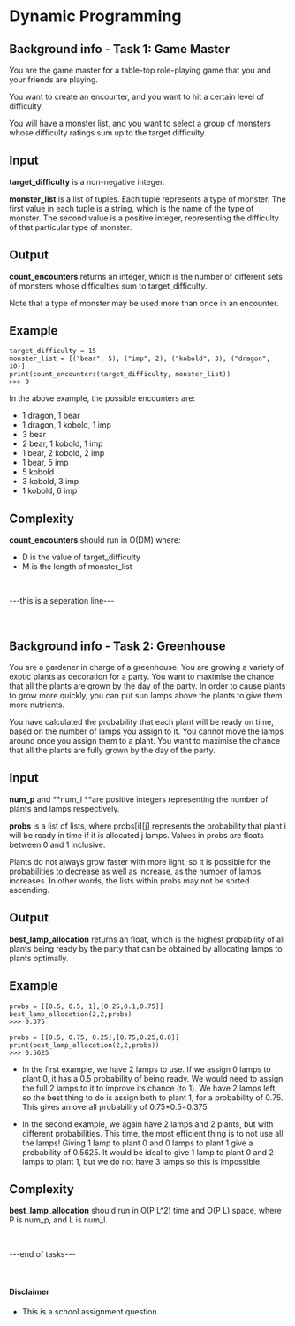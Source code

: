 # Dynamic Programming 

## Background info - Task 1: Game Master

You are the game master for a table-top role-playing game that you and your friends are playing.

You want to create an encounter, and you want to hit a certain level of difficulty.

You will have a monster list, and you want to select a group of monsters whose difficulty ratings sum up to the target difficulty.

## Input
**target_difficulty** is a non-negative integer.

**monster_list** is a list of tuples. Each tuple represents a type of monster. 
The first value in each tuple is a string, which is the name of the type of monster. 
The second value is a positive integer, representing the difficulty of that particular type of monster.

## Output
**count_encounters** returns an integer, which is the number of different sets of monsters whose difficulties sum to target_difficulty. 

Note that a type of monster may be used more than once in an encounter.

## Example
```
target_difficulty = 15
monster_list = [("bear", 5), ("imp", 2), ("kobold", 3), ("dragon", 10)]
print(count_encounters(target_difficulty, monster_list))
>>> 9

```
In the above example, the possible encounters are:
- 1 dragon, 1 bear
- 1 dragon, 1 kobold, 1 imp
- 3 bear
- 2 bear, 1 kobold, 1 imp
- 1 bear, 2 kobold, 2 imp
- 1 bear, 5 imp
- 5 kobold
- 3 kobold, 3 imp
- 1 kobold, 6 imp

## Complexity 
**count_encounters** should run in O(DM) where:

- D is the value of target_difficulty
- M is the length of monster_list

 <br />
 
---this is a seperation line---

 <br />


## Background info - Task 2: Greenhouse

You are a gardener in charge of a greenhouse. You are growing a variety of exotic plants as
decoration for a party. You want to maximise the chance that all the plants are grown by the
day of the party. In order to cause plants to grow more quickly, you can put sun lamps above
the plants to give them more nutrients.

You have calculated the probability that each plant will be ready on time, based on the number
of lamps you assign to it. You cannot move the lamps around once you assign them to a plant.
You want to maximise the chance that all the plants are fully grown by the day of the party.

## Input
**num_p** and **num_l **are positive integers representing the number of plants and lamps respectively.

**probs** is a list of lists, where probs[i][j] represents the probability that plant i will be ready in time if it is allocated j lamps. Values in probs are floats between 0 and 1 inclusive.

Plants do not always grow faster with more light, so it is possible for the probabilities to decrease as well as increase, as the number of lamps increases. In other words, the lists within probs may not be sorted ascending.

## Output
**best_lamp_allocation** returns an float, which is the highest probability of all plants being ready by the party that can be obtained by allocating lamps to plants optimally.

## Example
```
probs = [[0.5, 0.5, 1],[0.25,0.1,0.75]]
best_lamp_allocation(2,2,probs)
>>> 0.375

probs = [[0.5, 0.75, 0.25],[0.75,0.25,0.8]]
print(best_lamp_allocation(2,2,probs))
>>> 0.5625

```
- In the first example, we have 2 lamps to use. If we assign 0 lamps to plant 0, it has a 0.5
probability of being ready. We would need to assign the full 2 lamps to it to improve its chance
(to 1). We have 2 lamps left, so the best thing to do is assign both to plant 1, for a probability
of 0.75. This gives an overall probability of 0.75*0.5=0.375.

- In the second example, we again have 2 lamps and 2 plants, but with different probabilities. This time, the most
efficient thing is to not use all the lamps! Giving 1 lamp to plant 0 and 0 lamps to plant 1 give
a probability of 0.5625. It would be ideal to give 1 lamp to plant 0 and 2 lamps to plant 1, but
we do not have 3 lamps so this is impossible.

## Complexity
**best_lamp_allocation** should run in O(P L^2) time and O(P L) space, where P is num_p, and L is num_l.

 <br />
 
 ---end of tasks---
 
  <br />
 
#### Disclaimer
- This is a school assignment question. 
